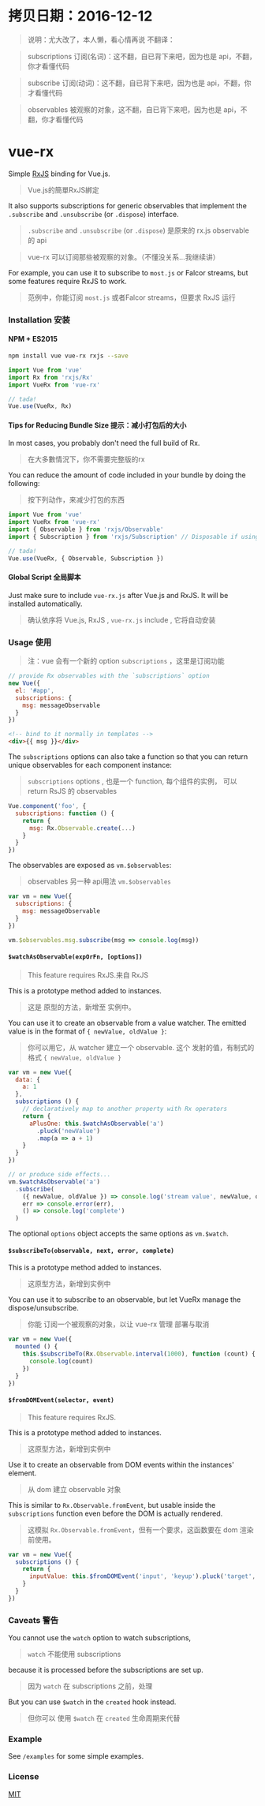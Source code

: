 # 拷贝日期：2016-12-12
> 说明：尤大改了，本人懒，看心情再说
> 不翻译：

> subscriptions 订阅(名词)：这不翻，自已背下来吧，因为也是 api，不翻，你才看懂代码

> subscribe 订阅(动词)：这不翻，自已背下来吧，因为也是 api，不翻，你才看懂代码

> observables 被观察的对象，这不翻，自已背下来吧，因为也是 api，不翻，你才看懂代码



# vue-rx

Simple [RxJS](https://github.com/Reactive-Extensions/RxJS) binding for Vue.js. 

> Vue.js的簡單RxJS綁定

It also supports subscriptions for generic observables that implement the `.subscribe` and `.unsubscribe` (or `.dispose`) interface. 

>  `.subscribe` and `.unsubscribe` (or `.dispose`) 是原来的 rx.js observable 的 api

> vue-rx 可以订阅那些被观察的对象。（不懂没关系…我继续讲）

For example, you can use it to subscribe to `most.js` or Falcor streams, but some features require RxJS to work.

> 范例中，你能订阅 `most.js` 或者Falcor streams，但要求 RxJS 运行

### Installation 安装

#### NPM + ES2015

``` bash
npm install vue vue-rx rxjs --save
```

``` js
import Vue from 'vue'
import Rx from 'rxjs/Rx'
import VueRx from 'vue-rx'

// tada!
Vue.use(VueRx, Rx)
```

#### Tips for Reducing Bundle Size 提示：减小打包后的大小

In most cases, you probably don't need the full build of Rx. 

> 在大多數情況下，你不需要完整版的rx

You can reduce the amount of code included in your bundle by doing the following:

> 按下列动作，来减少打包的东西


``` js
import Vue from 'vue'
import VueRx from 'vue-rx'
import { Observable } from 'rxjs/Observable'
import { Subscription } from 'rxjs/Subscription' // Disposable if using RxJS4

// tada!
Vue.use(VueRx, { Observable, Subscription })
```

#### Global Script 全局脚本

Just make sure to include `vue-rx.js` after Vue.js and RxJS. It will be installed automatically.

> 确认依序将 Vue.js, RxJS , `vue-rx.js` include , 它将自动安装

### Usage 使用

> 注：vue 会有一个新的 option `subscriptions` ，这里是订阅功能
> 

``` js
// provide Rx observables with the `subscriptions` option
new Vue({
  el: '#app',
  subscriptions: {
    msg: messageObservable
  }
})
```

``` html
<!-- bind to it normally in templates -->
<div>{{ msg }}</div>
```

The `subscriptions` options can also take a function so that you can return unique observables for each component instance:

> `subscriptions` options , 也是一个 function, 每个组件的实例， 可以 return RsJS 的 observables


``` js
Vue.component('foo', {
  subscriptions: function () {
    return {
      msg: Rx.Observable.create(...)
    }
  }
})
```

The observables are exposed as `vm.$observables`:

> observables 另一种 api用法 `vm.$observables`

``` js
var vm = new Vue({
  subscriptions: {
    msg: messageObservable
  }
})

vm.$observables.msg.subscribe(msg => console.log(msg))
```

#### `$watchAsObservable(expOrFn, [options])`

> This feature requires RxJS.来自 RxJS

This is a prototype method added to instances.
> 这是 原型的方法，新增至 实例中。

 You can use it to create an observable from a value watcher. The emitted value is in the format of `{ newValue, oldValue }`:

> 你可以用它，从 watcher 建立一个 observable. 这个 发射的值，有制式的格式 `{ newValue, oldValue }`

``` js
var vm = new Vue({
  data: {
    a: 1
  },
  subscriptions () {
    // declaratively map to another property with Rx operators
    return {
      aPlusOne: this.$watchAsObservable('a')
        .pluck('newValue')
        .map(a => a + 1)
    }
  }
})

// or produce side effects...
vm.$watchAsObservable('a')
  .subscribe(
    ({ newValue, oldValue }) => console.log('stream value', newValue, oldValue),
    err => console.error(err),
    () => console.log('complete')
  )
```

The optional `options` object accepts the same options as `vm.$watch`.

#### `$subscribeTo(observable, next, error, complete)`

This is a prototype method added to instances. 
> 这原型方法，新增到实例中

You can use it to subscribe to an observable, but let VueRx manage the dispose/unsubscribe.

> 你能 订阅一个被观察的对象，以让 vue-rx 管理 部署与取消

``` js
var vm = new Vue({
  mounted () {
    this.$subscribeTo(Rx.Observable.interval(1000), function (count) {
      console.log(count)
    })
  }
})
```

#### `$fromDOMEvent(selector, event)`

> This feature requires RxJS.

This is a prototype method added to instances. 
> 这原型方法，新增到实例中

Use it to create an observable from DOM events within the instances' element. 

> 从 dom 建立 observable 对象

This is similar to `Rx.Observable.fromEvent`, but usable inside the `subscriptions` function even before the DOM is actually rendered.

> 这模拟 `Rx.Observable.fromEvent`，但有一个要求，这函数要在 dom 渲染前使用。

``` js
var vm = new Vue({
  subscriptions () {
    return {
      inputValue: this.$fromDOMEvent('input', 'keyup').pluck('target', 'value')
    }
  }
})
```

### Caveats 警告

You cannot use the `watch` option to watch subscriptions, 

> `watch` 不能使用 subscriptions

because it is processed before the subscriptions are set up. 

> 因为 `watch` 在 subscriptions 之前，处理

But you can use `$watch` in the `created` hook instead.

> 但你可以 使用 `$watch` 在 `created` 生命周期来代替

### Example

See `/examples` for some simple examples.

### License

[MIT](http://opensource.org/licenses/MIT)

